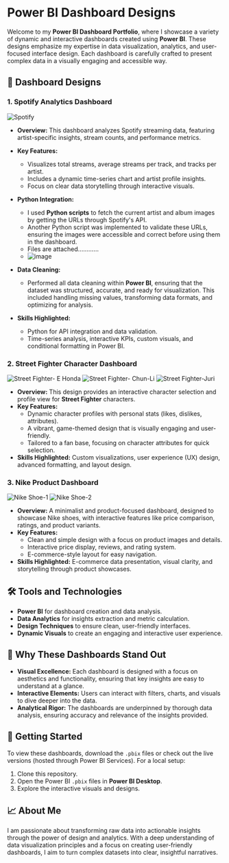 # Power BI Dashboard Designs

Welcome to my **Power BI Dashboard Portfolio**, where I showcase a variety of dynamic and interactive dashboards created using **Power BI**. These designs emphasize my expertise in data visualization, analytics, and user-focused interface design. Each dashboard is carefully crafted to present complex data in a visually engaging and accessible way.

## 🎨 Dashboard Designs

### 1. **Spotify Analytics Dashboard**

![Spotify](https://github.com/user-attachments/assets/3e70f0ae-9b8e-4e1c-980b-6d7c9dab35ae)


- **Overview:** This dashboard analyzes Spotify streaming data, featuring artist-specific insights, stream counts, and performance metrics.
- **Key Features:**
  - Visualizes total streams, average streams per track, and tracks per artist.
  - Includes a dynamic time-series chart and artist profile insights.
  - Focus on clear data storytelling through interactive visuals.
    
- **Python Integration:**
  - I used **Python scripts** to fetch the current artist and album images by getting the URLs through Spotify's API.
  - Another Python script was implemented to validate these URLs, ensuring the images were accessible and correct before using them in the dashboard.
  - Files are attached............
  - ![image](https://github.com/user-attachments/assets/b14b8dcc-83d6-4c6b-a829-5035a5d71ccc)

  
- **Data Cleaning:**
  - Performed all data cleaning within **Power BI**, ensuring that the dataset was structured, accurate, and ready for visualization. This included handling missing values, transforming data formats, and optimizing for analysis.

- **Skills Highlighted:** 
  - Python for API integration and data validation.
  - Time-series analysis, interactive KPIs, custom visuals, and conditional formatting in Power BI.

### 2. **Street Fighter Character Dashboard**

![Street Fighter- E Honda](https://github.com/user-attachments/assets/2e402f27-8737-458e-83d6-8954fc8f7a11)
![Street Fighter- Chun-Li](https://github.com/user-attachments/assets/29453c41-7737-4d47-8002-6980cdabfe2f)
![Street Fighter-Juri](https://github.com/user-attachments/assets/2aa4e1c4-41ff-4da7-b16b-07706c0e1010)



- **Overview:** This design provides an interactive character selection and profile view for **Street Fighter** characters.
- **Key Features:**
  - Dynamic character profiles with personal stats (likes, dislikes, attributes).
  - A vibrant, game-themed design that is visually engaging and user-friendly.
  - Tailored to a fan base, focusing on character attributes for quick selection.
- **Skills Highlighted:** Custom visualizations, user experience (UX) design, advanced formatting, and layout design.

### 3. **Nike Product Dashboard**

![Nike Shoe-1](https://github.com/user-attachments/assets/948057bd-9925-4922-9f8f-48c9caa9e1f9)
![Nike Shoe-2](https://github.com/user-attachments/assets/d6cb3980-0a38-44cf-8cb1-32fb9aecf306)

- **Overview:** A minimalist and product-focused dashboard, designed to showcase Nike shoes, with interactive features like price comparison, ratings, and product variants.
- **Key Features:**
  - Clean and simple design with a focus on product images and details.
  - Interactive price display, reviews, and rating system.
  - E-commerce-style layout for easy navigation.
- **Skills Highlighted:** E-commerce data presentation, visual clarity, and storytelling through product showcases.

## 🛠 Tools and Technologies
- **Power BI** for dashboard creation and data analysis.
- **Data Analytics** for insights extraction and metric calculation.
- **Design Techniques** to ensure clean, user-friendly interfaces.
- **Dynamic Visuals** to create an engaging and interactive user experience.

## 🌟 Why These Dashboards Stand Out
- **Visual Excellence:** Each dashboard is designed with a focus on aesthetics and functionality, ensuring that key insights are easy to understand at a glance.
- **Interactive Elements:** Users can interact with filters, charts, and visuals to dive deeper into the data.
- **Analytical Rigor:** The dashboards are underpinned by thorough data analysis, ensuring accuracy and relevance of the insights provided.

## 🚀 Getting Started
To view these dashboards, download the `.pbix` files or check out the live versions (hosted through Power BI Services). For a local setup:
1. Clone this repository.
2. Open the Power BI `.pbix` files in **Power BI Desktop**.
3. Explore the interactive visuals and designs.

## 📈 About Me
I am passionate about transforming raw data into actionable insights through the power of design and analytics. With a deep understanding of data visualization principles and a focus on creating user-friendly dashboards, I aim to turn complex datasets into clear, insightful narratives.
